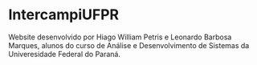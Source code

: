 # IntercampiUFPR
Website desenvolvido por Hiago William Petris e Leonardo Barbosa Marques, alunos do curso de Análise e Desenvolvimento de Sistemas da Univeresidade Federal do Paraná.